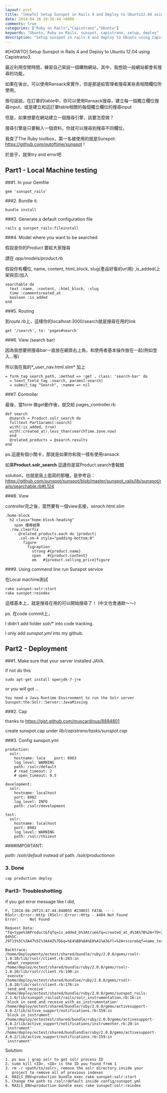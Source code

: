 ```yaml
---
layout: post
title: "[HowTo] Setup Sunspot in Rails 4 and Deploy to Ubuntu12.04 using Capistrano 3"
date: 2014-04-30 10:26:44 +0800
comments: true
categories: ["Ruby on Rails","Capistrano","Ubuntu"]
keywords: "Ubuntu, Ruby on Rails, sunspot, capistrano, setup, deploy"
description: "Setup sunspot in rails 4 and deploy to Ubuntu using Capistrano"
---
```


#[HOWTO] Setup Sunspot in Rails 4 and Deploy to Ubuntu 12.04 using
Capistrano3.

最近利用空閒時間，練習自己架設一個購物網站，其中，我想說一般網站都會有搜尋的功能，

如果在後台，可以使用Ransack來實作，但是那是給管理者搜尋某些表相關欄位所使用，

換句話說，在訂單的table中，你可以使用Ransack搜尋，建立每一個獨立欄位搜尋input，或是建立和這訂單table相關的每個獨立欄位的搜尋input

但是，如果想要在網站建立一個搜尋引擎，該要怎麼做？

搜尋引擎是只要輸入一個資料，你就可以搜尋到搜尋不同欄位，

我查了The Ruby toolbox，第一名被使用的就是Sunspot:
<https://github.com/outoftime/sunspot> !

於是乎，就來try and error吧

<!--more-->

## Part1 - Local Machine testing 

###1. In your Gemfile 

    gem 'sunspot_rails'
   
###2. Bundle it.

    bundle install
      
###3. Generate a default configuration file

    rails g sunspot_rails:fileinstall


###4. Model where you want to be searched 

假設是你的Product 要給大家搜尋

請在 *app/models/product.rb*

假設你有欄位, name, content, html_block, slug(產品好看的url用) ,is_added(上架與否)加入

    searchable do 
      text :name, :content, :html_block, :slug
      time :commentsreated_at
      boolean :is_added
    end

###5. Routing

到*route.rb*上，這樣你的localhost:3000/search就是搜尋在用的link

    get '/search', to: 'pages#search'


###6. View (search bar)

因為我想要把搜尋bar一直放在網頁右上角，和使用者基本操作放在一起(例如登入...等)

所以我在我的*_user_nav.html.slim* 加上

    = form_tag search_path, :method => :get , class: 'search-bar' do
      = toext_field_tag :search, params[:search]
      = submit_tag "Search", :namee => nil

###7. Controller

最後，當form 做get動作後，就交給 pages_controller.rb 

    def search
      @search = Product.solr_search do
      fulltext Part1arams[:search]
      with(:is_added, true)
      with(:created_at).less_than(searchTime.zone.now)
      end
      @related_products = @search.results
    end
 
 ps.這邊有個小關卡，那就是如果你和我一樣有使用ransack 
 
 如果**Product.solr_search** 這邊你是寫Product.search會報錯 
 
 solution，也就是我上面寫的那種，是參考自：
<https://github.com/sunspot/sunspot/blob/master/sunspot_rails/lib/sunspot/rails/searchable.rb#L124>
 

###8. View
 
 controller完之後，當然要有一個view去接，*serach.html.slim*


    .home-block
      h2 class="home-block-heading"
        span 搜尋結果
      .row.clearfix
        - @related_products.each do |product|
          .col-sm-4 style="padding-bottom:0"
            figure
              figcaption
                strong #{product.name}
                span   #{product.content}
                em   #{product.selling_price}figure 

###9. Using commend line run Sunspot service 

在Local machine測試

    rake sunspot:solr:start
    rake sunspot:reindex

這樣基本上，就是搜尋在用的可以開始搜尋了！ (中文也會通歐～～)

ps. 在code commit上，

I didn't add folder *solr/**  into code tracking.

I only add *sunspot.yml* into my github. 

## Part2 - Deployment

###1. Make sure that your server installed JAVA.

if not do this

    sudo apt-get install openjdk-7-jre

or you will got ...

    You need a Java Runtime Environment to run the Solr server
    Sunspot:the:Solr::Server::JavaMissing


###2. Cap

thanks to <https://gist.github.com/muscardinus/8884801>

create sunspot.cap under *lib/capistrano/tasks/sunspot.cap*

<script src="https://gist.github.com/muscardinus/8884801.js"></script>

  
###3. Config sunspot.yml

    production:
      solr:
        hostname: loca    port: 8983
        log_level: WARNING
        path: /solr/default
        # read_timeout: 2
        # open_timeout: 0.5

    development:
      solr:
        hostname: localhost
        port: 8982
        log_level: INFO
        path: /solr/development

    test:
      solr:
        hostname: localhost
        port: 8981
        log_level: WARNING
        path: /solr/thisest

####IMPORTANT: 

*path: /solr/default* instead of path: */solr/productionon*      

### 3. Done 

    cap production deploy

### Part3- Troubleshotting

if you got error message like I did, 

    F, [2014-04-29T23:47:44.848055 #23803] FATAL -- : 
    RSolr::Error::Http (RSolr::Error::Http - 4404 Not Found
    Error:     Not Found

    Request Data:
    "fq=type%3AProduct&fqfq=is_added_b%3Atrue&fq=created_at_d%3A%7B%2A+TO+2014%5C-04%5C-29T15%5C%3A47%5C%3A44Z%7D&q=%E4%B8%8A%E8%A1%A3&fl=%2A+score&qf=name_text+content_text+html_block_text+slug_text&defType=edismax&start=0&rows=30"

    Backtrace:
    /home/Deploymenty/ectest/shared/bundle/ruby/2.0.0/gems/rsolr-1.0.10/lib/rsolr/client.rb:283:in
    `adapt_response'
    /home/deploy/ectest/shared/bundle/ruby/2.0.0/gems/rsolr-1.0.10/lib/rsolr/client.rb:190:in
    `execute'
    /home/deploy/ectest/shared/bundlee/ruby/2.0.0/gems/rsolr-1.0.10/lib/rsolr/client.rb:176:in
    `send_and_receive'
    /home/deploy/ectest/shared/bundle/ruby/2.0.0/gems/sunspot_rails-2.1.0/lib/sunspot_railsot/rails/solr_instrumentation.rb:16:in
    `block in send_and_receive_with_as_instrumentation'
    /home/deploy/ectest/shared/bundle/ruby/2.0.0/gems/activesupport-4.0.2/lib/active_support/notifications.rb:159:in
    `block in instrument'
    /home/deploy/ectestest/shared/bundle/ruby/2.0.0/gems/activesupport-4.0.2/lib/active_support/notifications/instrumenter.rb:20:in
    `instrument'
    /home/deploy/ectest/shared/bundlendle/ruby/2.0.0/gems/activesupport-4.0.2/lib/active_support/notifications.rb:159:in
    `instrument'

Solution: 


    1. ps aux | grep solr to get solr process ID
    2. sudo kill <ID>, <ID> is the ID you found from 1
    3. rm -r <path/to/solr>, remove the solr directory inside your
       project to remove all of previous indexes
    4. RAILS_ENV=production bundle exec rake sunspot:solr:start
    5. Change the path to /solr/default inside config/sunspot.yml
    6. RAILS_ENV=production bundle exec rake sunspot:solr:reindex


